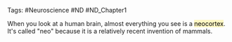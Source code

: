 Tags: #Neuroscience #ND #ND_Chapter1

When you look at a human brain, almost everything you see is a <mark style="background: #FFF3A3A6;">neocortex</mark>. It's called "neo" because it is a relatively recent invention of mammals. 